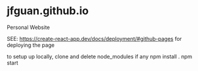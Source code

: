# jfguan.github.io
Personal Website

SEE: https://create-react-app.dev/docs/deployment/#github-pages
for deploying the page

to setup up locally, 
clone and delete node_modules if any
npm install .
npm start

